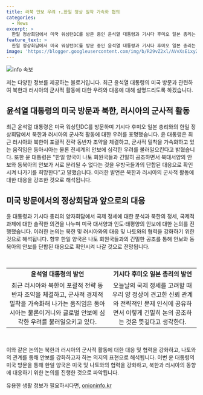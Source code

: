 ```yaml
---
title: 러북 안보 우려 ↑…한일 정상 밀착 가속화 협의
categories:
  - News
excerpt: >
  한일 정상회담에서 미국 워싱턴DC를 방문 중인 윤석열 대통령과 기시다 후미오 일본 총리는 최근 북한과 러시아의 군사 밀착에 대한 우려와 긴밀한 대응을 논의했다. 윤 대통령은 러시아와 북한의 군사적 경제적 밀착을 우려하며, 나토 정상회의 참석의 전략적 중요성을 강조했고, 기시다 총리는 국제 정세를 고려해 양국의 전략적 협력을 높이 평가했다. 또한, 미국 대서양과 인도·태평양의 안보를 강조하며 나토와의 공조를 강화하고자 했다.
feature_text: >
  한일 정상회담에서 미국 워싱턴DC를 방문 중인 윤석열 대통령과 기시다 후미오 일본 총리는 최근 북한과 러시아의 군사 밀착에 대한 우려와 긴밀한 대응을 논의했다. 윤 대통령은 러시아와 북한의 군사적 경제적 밀착을 우려하며, 나토 정상회의 참석의 전략적 중요성을 강조했고, 기시다 총리는 국제 정세를 고려해 양국의 전략적 협력을 높이 평가했다. 또한, 미국 대서양과 인도·태평양의 안보를 강조하며 나토와의 공조를 강화하고자 했다.
image: 'https://blogger.googleusercontent.com/img/b/R29vZ2xl/AVvXsEixyZcFfHzMRdzZMjFBmAUKJYCLCGyLL1o632UiGVXcaFdKo_bkvkuCioo0uUKlGfBVcT3P84aROyZIXSBEx3Aw5nCQ3pTgDom1WDC4m8eifvWiAmWEEVb4x6G_l8C0QH225ldMjyaFvpxGEBGNO37VmDTDMHGhJPq73UglMfDca1-0aw/s1600/blogspot.png'
---
```


<p><img src="https://blogger.googleusercontent.com/img/b/R29vZ2xl/AVvXsEixyZcFfHzMRdzZMjFBmAUKJYCLCGyLL1o632UiGVXcaFdKo_bkvkuCioo0uUKlGfBVcT3P84aROyZIXSBEx3Aw5nCQ3pTgDom1WDC4m8eifvWiAmWEEVb4x6G_l8C0QH225ldMjyaFvpxGEBGNO37VmDTDMHGhJPq73UglMfDca1-0aw/s1600/blogspot.png" alt="info 속보" /></p>

<p>저는 다양한 정보를 제공하는 블로거입니다. 최근 윤석열 대통령의 미국 방문과 관련하여 북한과 러시아의 군사적 활동에 대한 우려와 대응에 대해 설명드리도록 하겠습니다.</p>

<h2 data-ke-size="size26">윤석열 대통령의 미국 방문과 북한, 러시아의 군사적 활동</h2>

<p data-ke-size="size16">최근 윤석열 대통령은 미국 워싱턴DC를 방문하며 기시다 후미오 일본 총리와의 한일 정상회담에서 북한과 러시아의 군사적 활동에 대한 우려를 표명했습니다. 윤 대통령은 최근 러시아와 북한이 포괄적 전략 동반자 조약을 체결하고, 군사적 밀착을 가속화하고 있는 움직임은 동아시아는 물론 전세계의 안보에 심각한 우려를 불러일으킨다고 밝혔습니다. 또한 윤 대통령은 "한일 양국이 나토 회원국들과 긴밀히 공조하면서 북대서양의 안보와 동북아의 안보가 서로 분리될 수 없다는 것을 우방국들과의 단합된 대응으로 확인시켜 나가기를 희망한다"고 말했습니다. 이러한 발언은 북한과 러시아의 군사적 활동에 대한 대응을 강조한 것으로 해석됩니다.</p>

<h2 data-ke-size="size26">미국 방문에서의 정상회담과 앞으로의 대응</h2>

<p data-ke-size="size16">윤 대통령과 기시다 총리의 양자회담에서 국제 정세에 대한 분석과 북한의 정세, 국제적 과제에 대한 솔직한 의견을 나누며 미국 대서양과 인도·태평양의 안보에 대한 논의를 진행했습니다. 이러한 논의는 북한 및 러시아와의 대응 및 나토와의 협력을 강화하기 위한 것으로 해석됩니다. 향후 한일 양국은 나토 회원국들과의 긴밀한 공조를 통해 안보와 동북아의 안보를 단합된 대응으로 확인시켜 나갈 것으로 전망됩니다.</p>

<p data-ke-size="size16">&nbsp;</p>

<table>
  <tbody>
    <tr>
      <td style="text-align: center; height: 17px;"><b>윤석열 대통령의 발언</b></td>
      <td style="text-align: center; height: 17px;"><b>기시다 후미오 일본 총리의 발언</b></td>
    </tr>
    <tr>
      <td style="text-align: center; height: 17px;">최근 러시아와 북한이 포괄적 전략 동반자 조약을 체결하고, 군사적 경제적 밀착을 가속화해 나가는 움직임은 동아시아는 물론이거니와 글로벌 안보에 심각한 우려를 불러일으키고 있다.</td>
      <td style="text-align: center; height: 17px;">오늘날의 국제 정세를 고려할 때 우리 양 정상이 견고한 신뢰 관계와 전략적인 문제 인식에 공유하면서 이렇게 긴밀히 논의 공조하는 것은 뜻깊다고 생각한다.</td>
    </tr>
  </tbody>
</table>

<p data-ke-size="size16">&nbsp;</p>

<p>이와 같은 논의는 북한과 러시아의 군사적 활동에 대한 대응 및 협력을 강화하고, 나토와의 관계를 통해 안보를 강화하고자 하는 의지의 표현으로 해석됩니다. 이번 윤 대통령의 미국 방문을 통해 한일 양국은 미국 및 나토와의 협력을 강화하고, 북한과 러시아의 동향에 대응하기 위한 논의를 진행한 것으로 파악됩니다.</p>
유용한 생활 정보가 필요하시다면, <a href="https://onioninfo.kr" rel="dofollow">onioninfo.kr</a>


